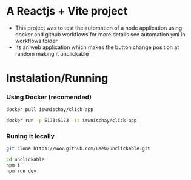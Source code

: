 # A Reactjs + Vite project 
- This project was to test the automation of a node application using docker and github workflows
for more details see automation.yml in workflows folder
- Its an web application which makes the button change position at random making it unclickable
# Instalation/Running
### Using Docker (recomended)
```bash
docker pull iswnischay/click-app
```
```bash
docker run -p 5173:5173 -it iswnischay/click-app
```
### Runing it locally
```bash
git clone https://www.github.com/8sem/unclickable.git
```
```bash
cd unclickable
npm i
npm run dev
```
